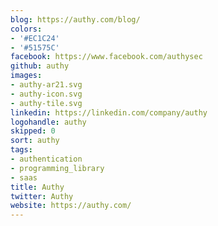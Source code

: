 ```yaml
---
blog: https://authy.com/blog/
colors:
- '#EC1C24'
- '#51575C'
facebook: https://www.facebook.com/authysec
github: authy
images:
- authy-ar21.svg
- authy-icon.svg
- authy-tile.svg
linkedin: https://linkedin.com/company/authy
logohandle: authy
skipped: 0
sort: authy
tags:
- authentication
- programming_library
- saas
title: Authy
twitter: Authy
website: https://authy.com/
---
```

